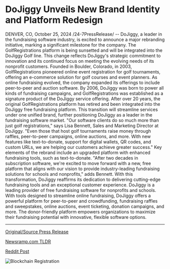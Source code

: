 # DoJiggy Unveils New Brand Identity and Platform Redesign

DENVER, CO, October 25, 2024 /24-7PressRelease/ -- DoJiggy, a leader in the fundraising software industry, is excited to announce a major rebranding initiative, marking a significant milestone for the company. The GolfRegistrations platform is being sunsetted and will be integrated into the DoJiggy Golf line. This change reflects DoJiggy's strategic commitment to innovation and its continued focus on meeting the evolving needs of its nonprofit customers.  Founded in Boulder, Colorado, in 2003, GolfRegistrations pioneered online event registration for golf tournaments, offering an e-commerce solution for golf courses and event planners. As online fundraising evolved, the company expanded its offerings to include peer-to-peer and auction software. By 2006, DoJiggy was born to power all kinds of fundraising campaigns, and GolfRegistrations was established as a signature product of the DoJiggy service offering.  After over 20 years, the original GolfRegistrations platform has retired and been integrated into the DoJiggy free fundraising platform. This transition will streamline services under one unified brand, further positioning DoJiggy as a leader in the fundraising software market.  "Our software clients do so much more than just golf registrations," says Lisa Bennett, Sales and Marketing Director at DoJiggy. "Even those that host golf tournaments raise money through raffles, peer-to-peer campaigns, online auctions, and more. With new features like text-to-donate, support for digital wallets, QR codes, and custom URLs, we are helping our customers achieve greater success."  Key elements of the rebrand include an upgraded platform with enhanced fundraising tools, such as text-to-donate. "After two decades in subscription software, we're excited to move forward with a new, free platform that aligns with our vision to provide industry-leading fundraising solutions for schools and nonprofits," adds Bennett.  With this transformation, DoJiggy reaffirms its dedication to delivering cutting-edge fundraising tools and an exceptional customer experience.  DoJiggy is a leading provider of free fundraising software for nonprofits and schools. With tools designed to streamline online fundraising, DoJiggy offers a powerful platform for peer-to-peer and crowdfunding, fundraising raffles and sweepstakes, online auctions, event ticketing, donation campaigns, and more. The donor-friendly platform empowers organizations to maximize their fundraising potential with innovative, flexible software options. 

---

[Original/Source Press Release](https://www.24-7pressrelease.com/press-release/515567/dojiggy-unveils-new-brand-identity-and-platform-redesign)
                    

[Newsramp.com TLDR](https://newsramp.com/curated-news/dojiggy-announces-major-rebranding-and-integration-of-golfregistrations-platform/56eb993b5a6792ed45a70a8559b4d717) 

 



[Reddit Post](https://www.reddit.com/r/newsramp/comments/1gboimo/dojiggy_announces_major_rebranding_and/) 



![Blockchain Registration](https://cdn.newsramp.app/24-7PressRelease/qrcode/2410/25/pinkzHUB.webp)